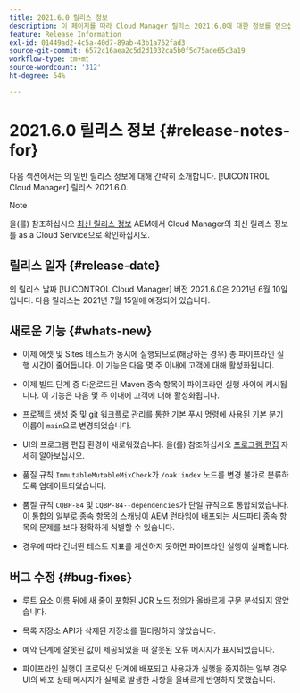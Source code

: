 ```yaml
---
title: 2021.6.0 릴리스 정보
description: 이 페이지를 따라 Cloud Manager 릴리스 2021.6.0에 대한 정보를 얻으십시오
feature: Release Information
exl-id: 01449ad2-4c5a-40d7-89ab-43b1a762fad3
source-git-commit: 6572c16aea2c5d2d1032ca5b0f5d75ade65c3a19
workflow-type: tm+mt
source-wordcount: '312'
ht-degree: 54%

---
```


# 2021.6.0 릴리스 정보 {#release-notes-for}

다음 섹션에서는 의 일반 릴리스 정보에 대해 간략히 소개합니다. [!UICONTROL Cloud Manager] 릴리스 2021.6.0.

>[!NOTE]
>을(를) 참조하십시오 [최신 릴리스 정보](https://experienceleague.adobe.com/docs/experience-manager-cloud-service/onboarding/getting-access/release-notes-cloud-manager/release-notes-cm-current.html?lang=en#getting-access) AEM에서 Cloud Manager의 최신 릴리스 정보를 as a Cloud Service으로 확인하십시오.

## 릴리스 일자 {#release-date}

의 릴리스 날짜 [!UICONTROL Cloud Manager] 버전 2021.6.0은 2021년 6월 10일입니다.
다음 릴리스는 2021년 7월 15일에 예정되어 있습니다.

## 새로운 기능 {#whats-new}

* 이제 에셋 및 Sites 테스트가 동시에 실행되므로(해당하는 경우) 총 파이프라인 실행 시간이 줄어듭니다. 이 기능은 다음 몇 주 이내에 고객에 대해 활성화됩니다.

* 이제 빌드 단계 중 다운로드된 Maven 종속 항목이 파이프라인 실행 사이에 캐시됩니다. 이 기능은 다음 몇 주 이내에 고객에 대해 활성화됩니다.

* 프로젝트 생성 중 및 git 워크플로 관리를 통한 기본 푸시 명령에 사용된 기본 분기 이름이 `main`으로 변경되었습니다.

* UI의 프로그램 편집 환경이 새로워졌습니다. 을(를) 참조하십시오 [프로그램 편집](/help/getting-started/program-setup.md#editing-program) 자세히 알아보십시오.

* 품질 규칙 `ImmutableMutableMixCheck`가 `/oak:index` 노드를 변경 불가로 분류하도록 업데이트되었습니다.

* 품질 규칙 `CQBP-84` 및 `CQBP-84--dependencies`가 단일 규칙으로 통합되었습니다. 이 통합의 일부로 종속 항목의 스캐닝이 AEM 런타임에 배포되는 서드파티 종속 항목의 문제를 보다 정확하게 식별할 수 있습니다.

* 경우에 따라 건너뛴 테스트 지표를 계산하지 못하면 파이프라인 실행이 실패합니다.

## 버그 수정 {#bug-fixes}

* 루트 요소 이름 뒤에 새 줄이 포함된 JCR 노드 정의가 올바르게 구문 분석되지 않았습니다.

* 목록 저장소 API가 삭제된 저장소를 필터링하지 않았습니다.

* 예약 단계에 잘못된 값이 제공되었을 때 잘못된 오류 메시지가 표시되었습니다.

* 파이프라인 실행이 프로덕션 단계에 배포되고 사용자가 실행을 중지하는 일부 경우 UI의 배포 상태 메시지가 실제로 발생한 사항을 올바르게 반영하지 못했습니다.

